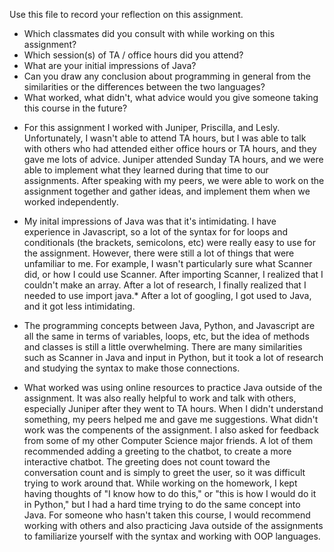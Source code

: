 Use this file to record your reflection on this assignment.

- Which classmates did you consult with while working on this assignment?
- Which session(s) of TA / office hours did you attend?
- What are your initial impressions of Java? 
- Can you draw any conclusion about programming in general from the similarities or the differences between the two languages? 
- What worked, what didn't, what advice would you give someone taking this course in the future?


<!-- Peers: Juniper Huang, Priscilla Trejo, Lesly Gonzalez -->

- For this assignment I worked with Juniper, Priscilla, and Lesly. Unfortunately, I wasn't able to attend TA hours, but I was able to talk with others who had attended either office hours or TA hours, and they gave me lots of advice. Juniper attended Sunday TA hours, and we were able to implement what they learned during that time to our assignments. After speaking with my peers, we were able to work on the assignment together and gather ideas, and implement them when we worked independently.

- My inital impressions of Java was that it's intimidating. I have experience in Javascript, so a lot of the syntax for for loops and conditionals (the brackets, semicolons, etc) were really easy to use for the assignment. However, there were still a lot of things that were unfamiliar to me. For example, I wasn't particularly sure what Scanner did, or how I could use Scanner. After importing Scanner, I realized that I couldn't make an array. After a lot of research, I finally realized that I needed to use import java.* After a lot of googling, I got used to Java, and it got less intimidating.

- The programming concepts between Java, Python, and Javascript are all the same in terms of variables, loops, etc, but the idea of methods and classes is still a little overwhelming. There are many similarities such as Scanner in Java and input in Python, but it took a lot of research and studying the syntax to make those connections. 

- What worked was using online resources to practice Java outside of the assignment. It was also really helpful to work and talk with others, especially Juniper after they went to TA hours. When I didn't understand something, my peers helped me and gave me suggestions. What didn't work was the compenents of the assignment. I also asked for feedback from some of my other Computer Science major friends. A lot of them recommended adding a greeting to the chatbot, to create a more interactive chatbot. The greeting does not count toward the conversation count and is simply to greet the user, so it was difficult trying to work around that. While working on the homework, I kept having thoughts of "I know how to do this," or "this is how I would do it in Python," but I had a hard time trying to do the same concept into Java. For someone who hasn't taken this course, I would recommend working with others and also practicing Java outside of the assignments to familiarize yourself with the syntax and working with OOP languages.